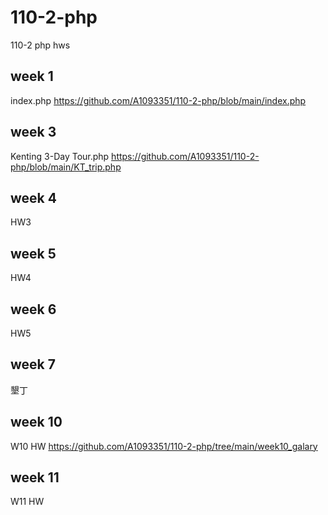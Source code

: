 # 110-2-php
110-2 php hws

## week 1
index.php
https://github.com/A1093351/110-2-php/blob/main/index.php
## week 3 
  Kenting 3-Day Tour.php
https://github.com/A1093351/110-2-php/blob/main/KT_trip.php
## week 4 
  HW3
## week 5 
  HW4
## week 6 
  HW5
## week 7 
  墾丁
## week 10 
  W10 HW https://github.com/A1093351/110-2-php/tree/main/week10_galary
## week 11 
  W11 HW
